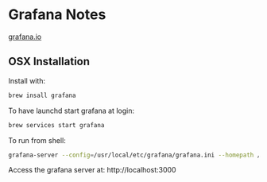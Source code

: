# Grafana Notes

[grafana.io](https://grafana.com)

## OSX Installation

Install with:
```bash
brew insall grafana
```

To have launchd start grafana at login:
```bash
brew services start grafana
```

To run from shell:

```bash
grafana-server --config=/usr/local/etc/grafana/grafana.ini --homepath /usr/local/share/grafana cfg:default.paths.logs=/usr/local/var/log/grafana cfg:default.paths.data=/usr/local/var/lib/grafana cfg:default.paths.plugins=/usr/local/var/lib/grafana/plugins

```
  
Access the grafana server at: http://localhost:3000